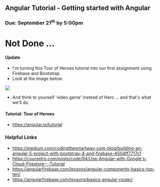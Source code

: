## Angular Tutorial - Getting started with Angular
### Due: September 21<sup>th</sup> by 5:00pm

# Not Done ... 

#### Update

- I'm turning this Tour of Heroes tutorial into our first assignment using Firebase and Bootstrap. 
- Look at the image below:

![](https://angular.io/generated/images/guide/toh/nav-diagram.png)

- And think to yourself 'video game' instead of Hero ... and that's what we'll do.


#### Tutorial: Tour of Heroes
- https://angular.io/tutorial



### Helpful Links

- https://medium.com/codingthesmartway-com-blog/building-an-angular-5-project-with-bootstrap-4-and-firebase-4504ff7717c1
- https://coursetro.com/posts/code/94/Use-Angular-with-Google's-Cloud-Firestore---Tutorial
- https://angularfirebase.com/lessons/angular-components-basics-top-ten/
- https://angularfirebase.com/lessons/basics-angular-router/

